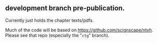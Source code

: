 
## development branch pre-publication.

Currently just holds the chapter texts/pdfs.

Much of the code will be based on https://github.com/scignscape/ntxh. Please see that repo (especially the "`ctg`" branch).


